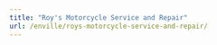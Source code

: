 ```yaml
---
title: "Roy's Motorcycle Service and Repair"
url: /enville/roys-motorcycle-service-and-repair/
---
```

